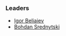 ### Leaders

* [Igor Beliaiev](mailto:igor.beliaiev@owasp.org)
* [Bohdan Srednytski](mailto:bohdan.serednytskyi@owasp.org)
